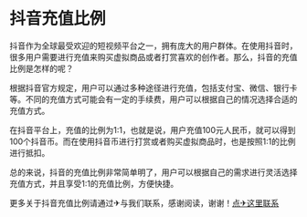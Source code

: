 # 抖音充值比例

抖音作为全球最受欢迎的短视频平台之一，拥有庞大的用户群体。在使用抖音时，很多用户需要进行充值来购买虚拟商品或者打赏喜欢的创作者。那么，抖音的充值比例是怎样的呢？

根据抖音官方规定，用户可以通过多种途径进行充值，包括支付宝、微信、银行卡等。不同的充值方式可能会有一定的手续费，用户可以根据自己的情况选择合适的充值方式。

在抖音平台上，充值的比例为1:1，也就是说，用户充值100元人民币，就可以得到100个抖音币。而在使用抖音币进行打赏或者购买虚拟商品时，也是按照1:1的比例进行抵扣。

总的来说，抖音的充值比例非常简单明了，用户可以根据自己的需求进行灵活选择充值方式，并且享受1:1的充值比例，方便快捷。

更多关于抖音充值比例请通过✈与我们联系，感谢阅读，谢谢！[点✈这里联系](https://t.me/pt99bot)
